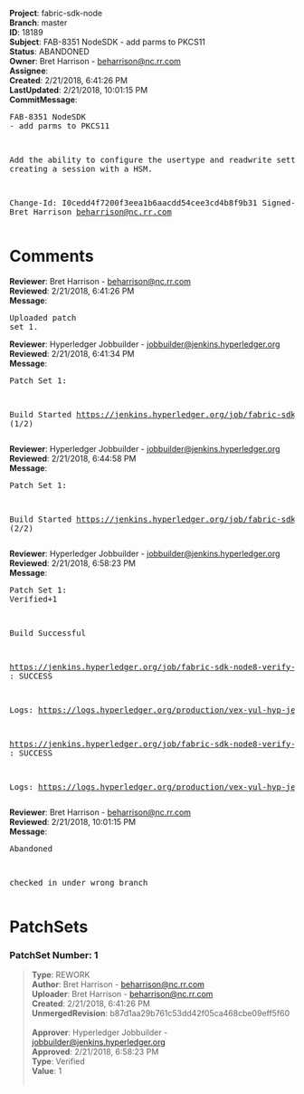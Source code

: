<strong>Project</strong>: fabric-sdk-node<br><strong>Branch</strong>: master<br><strong>ID</strong>: 18189<br><strong>Subject</strong>: FAB-8351 NodeSDK - add parms to PKCS11<br><strong>Status</strong>: ABANDONED<br><strong>Owner</strong>: Bret Harrison - beharrison@nc.rr.com<br><strong>Assignee</strong>:<br><strong>Created</strong>: 2/21/2018, 6:41:26 PM<br><strong>LastUpdated</strong>: 2/21/2018, 10:01:15 PM<br><strong>CommitMessage</strong>:<br><pre>FAB-8351 NodeSDK - add parms to PKCS11

Add the ability to configure the usertype and readwrite
settings when creating a session with a HSM.

Change-Id: I0cedd4f7200f3eea1b6aacdd54cee3cd4b8f9b31
Signed-off-by: Bret Harrison <beharrison@nc.rr.com>
</pre><h1>Comments</h1><strong>Reviewer</strong>: Bret Harrison - beharrison@nc.rr.com<br><strong>Reviewed</strong>: 2/21/2018, 6:41:26 PM<br><strong>Message</strong>: <pre>Uploaded patch set 1.</pre><strong>Reviewer</strong>: Hyperledger Jobbuilder - jobbuilder@jenkins.hyperledger.org<br><strong>Reviewed</strong>: 2/21/2018, 6:41:34 PM<br><strong>Message</strong>: <pre>Patch Set 1:

Build Started https://jenkins.hyperledger.org/job/fabric-sdk-node8-verify-s390x/232/ (1/2)</pre><strong>Reviewer</strong>: Hyperledger Jobbuilder - jobbuilder@jenkins.hyperledger.org<br><strong>Reviewed</strong>: 2/21/2018, 6:44:58 PM<br><strong>Message</strong>: <pre>Patch Set 1:

Build Started https://jenkins.hyperledger.org/job/fabric-sdk-node8-verify-x86_64/407/ (2/2)</pre><strong>Reviewer</strong>: Hyperledger Jobbuilder - jobbuilder@jenkins.hyperledger.org<br><strong>Reviewed</strong>: 2/21/2018, 6:58:23 PM<br><strong>Message</strong>: <pre>Patch Set 1: Verified+1

Build Successful 

https://jenkins.hyperledger.org/job/fabric-sdk-node8-verify-x86_64/407/ : SUCCESS

Logs: https://logs.hyperledger.org/production/vex-yul-hyp-jenkins-3/fabric-sdk-node8-verify-x86_64/407

https://jenkins.hyperledger.org/job/fabric-sdk-node8-verify-s390x/232/ : SUCCESS

Logs: https://logs.hyperledger.org/production/vex-yul-hyp-jenkins-3/fabric-sdk-node8-verify-s390x/232</pre><strong>Reviewer</strong>: Bret Harrison - beharrison@nc.rr.com<br><strong>Reviewed</strong>: 2/21/2018, 10:01:15 PM<br><strong>Message</strong>: <pre>Abandoned

checked in under wrong branch</pre><h1>PatchSets</h1><h3>PatchSet Number: 1</h3><blockquote><strong>Type</strong>: REWORK<br><strong>Author</strong>: Bret Harrison - beharrison@nc.rr.com<br><strong>Uploader</strong>: Bret Harrison - beharrison@nc.rr.com<br><strong>Created</strong>: 2/21/2018, 6:41:26 PM<br><strong>UnmergedRevision</strong>: b87d1aa29b761c53dd42f05ca468cbe09eff5f60<br><br><strong>Approver</strong>: Hyperledger Jobbuilder - jobbuilder@jenkins.hyperledger.org<br><strong>Approved</strong>: 2/21/2018, 6:58:23 PM<br><strong>Type</strong>: Verified<br><strong>Value</strong>: 1<br><br></blockquote>